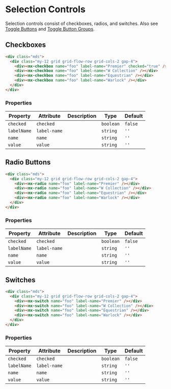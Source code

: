 # Selection Controls

Selection controls consist of checkboxes, radios, and switches. Also see [Toggle Buttons](/components/buttons.html#toggle-buttons) and [Toggle Button Groups](/components/buttons.html#toggle-button-groups).

## Checkboxes

<div class="mds">
  <div class="my-12 grid grid-flow-row grid-cols-2 gap-4">
    <div><mx-checkbox name="foo" label-name="Premier" checked="true" /></div>
    <div><mx-checkbox name="foo" label-name="W Collection" /></div>
    <div><mx-checkbox name="foo" label-name="Equestrian" /></div>
    <div><mx-checkbox name="foo" label-name="Warlock" /></div>
  </div>
</div>

```html
<div class="mds">
  <div class="my-12 grid grid-flow-row grid-cols-2 gap-4">
    <div><mx-checkbox name="foo" label-name="Premier" checked="true" /></div>
    <div><mx-checkbox name="foo" label-name="W Collection" /></div>
    <div><mx-checkbox name="foo" label-name="Equestrian" /></div>
    <div><mx-checkbox name="foo" label-name="Warlock" /></div>
  </div>
</div>
```

### Properties

| Property    | Attribute    | Description | Type      | Default |
| ----------- | ------------ | ----------- | --------- | ------- |
| `checked`   | `checked`    |             | `boolean` | `false` |
| `labelName` | `label-name` |             | `string`  | `''`    |
| `name`      | `name`       |             | `string`  | `''`    |
| `value`     | `value`      |             | `string`  | `''`    |

## Radio Buttons

<div class="mds">
  <div class="my-12 grid grid-flow-row grid-cols-2 gap-4">
    <div><mx-radio name="foo" label-name="Premier" /></div>
    <div><mx-radio name="foo" label-name="W Collection" /></div>
    <div><mx-radio name="foo" label-name="Equestrian" /></div>
    <div><mx-radio name="foo" label-name="Warlock" /></div>
  </div>
</div>

```html
<div class="mds">
  <div class="my-12 grid grid-flow-row grid-cols-2 gap-4">
    <div><mx-radio name="foo" label-name="Premier" /></div>
    <div><mx-radio name="foo" label-name="W Collection" /></div>
    <div><mx-radio name="foo" label-name="Equestrian" /></div>
    <div><mx-radio name="foo" label-name="Warlock" /></div>
  </div>
</div>
```

### Properties

| Property    | Attribute    | Description | Type      | Default |
| ----------- | ------------ | ----------- | --------- | ------- |
| `checked`   | `checked`    |             | `boolean` | `false` |
| `labelName` | `label-name` |             | `string`  | `''`    |
| `name`      | `name`       |             | `string`  | `''`    |
| `value`     | `value`      |             | `string`  | `''`    |

## Switches

<div class="mds">
  <div class="my-12 grid grid-flow-row grid-cols-2 gap-4">
    <div><mx-switch name="foo" label-name="Premier" /></div>
    <div><mx-switch name="foo" label-name="W Collection" /></div>
    <div><mx-switch name="foo" label-name="Equestrian" /></div>
    <div><mx-switch name="foo" label-name="Warlock" /></div>
  </div>
</div>

```html
<div class="mds">
  <div class="my-12 grid grid-flow-row grid-cols-2 gap-4">
    <div><mx-switch name="foo" label-name="Premier" /></div>
    <div><mx-switch name="foo" label-name="W Collection" /></div>
    <div><mx-switch name="foo" label-name="Equestrian" /></div>
    <div><mx-switch name="foo" label-name="Warlock" /></div>
  </div>
</div>
```

### Properties

| Property    | Attribute    | Description | Type      | Default |
| ----------- | ------------ | ----------- | --------- | ------- |
| `checked`   | `checked`    |             | `boolean` | `false` |
| `labelName` | `label-name` |             | `string`  | `''`    |
| `name`      | `name`       |             | `string`  | `''`    |
| `value`     | `value`      |             | `string`  | `''`    |
